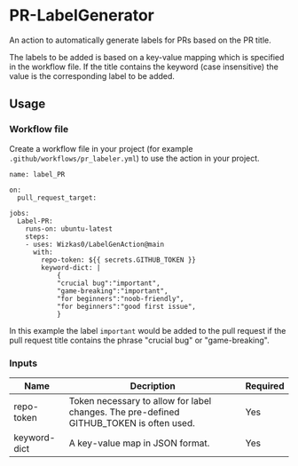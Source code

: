 # PR-LabelGenerator
An action to automatically generate labels for PRs based on the PR title.

The labels to be added is based on a key-value mapping which is specified in
the workflow file. If the title contains the keyword (case insensitive) the 
value is the corresponding label to be added.

## Usage
### Workflow file
Create a workflow file in your project (for example `.github/workflows/pr_labeler.yml`)
to use the action in your project.

```
name: label_PR

on:
  pull_request_target:

jobs:
  Label-PR:
    runs-on: ubuntu-latest
    steps:
    - uses: Wizkas0/LabelGenAction@main
      with:
        repo-token: ${{ secrets.GITHUB_TOKEN }}
        keyword-dict: | 
            { 
            "crucial bug":"important",
            "game-breaking":"important",
            "for beginners":"noob-friendly",
            "for beginners":"good first issue",
            }
```

In this example the label `important` would be added to the pull request if
the pull request title contains the phrase "crucial bug" or "game-breaking".

### Inputs

| Name  | Decription  | Required  |
|---|---|---|
| repo-token  | Token necessary to allow for label changes. The pre-defined GITHUB_TOKEN is often used.  | Yes  |
| keyword-dict  | A key-value map in JSON format. | Yes  |